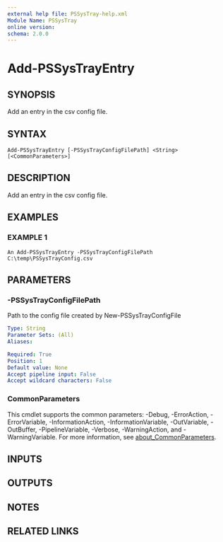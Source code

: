 ```yaml
---
external help file: PSSysTray-help.xml
Module Name: PSSysTray
online version:
schema: 2.0.0
---
```


# Add-PSSysTrayEntry

## SYNOPSIS
Add an entry in the csv config file.

## SYNTAX

```
Add-PSSysTrayEntry [-PSSysTrayConfigFilePath] <String> [<CommonParameters>]
```

## DESCRIPTION
Add an entry in the csv config file.

## EXAMPLES

### EXAMPLE 1
```
An Add-PSSysTrayEntry -PSSysTrayConfigFilePath C:\temp\PSSysTrayConfig.csv
```

## PARAMETERS

### -PSSysTrayConfigFilePath
Path to the config file created by New-PSSysTrayConfigFile

```yaml
Type: String
Parameter Sets: (All)
Aliases:

Required: True
Position: 1
Default value: None
Accept pipeline input: False
Accept wildcard characters: False
```

### CommonParameters
This cmdlet supports the common parameters: -Debug, -ErrorAction, -ErrorVariable, -InformationAction, -InformationVariable, -OutVariable, -OutBuffer, -PipelineVariable, -Verbose, -WarningAction, and -WarningVariable. For more information, see [about_CommonParameters](http://go.microsoft.com/fwlink/?LinkID=113216).

## INPUTS

## OUTPUTS

## NOTES

## RELATED LINKS
